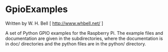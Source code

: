 # GpioExamples

Written by W. H. Bell [ http://www.whbell.net/ ]

A set of Python GPIO examples for the Raspberry Pi.  The example files and documentation are 
given in the subdirectories, where the documentation is in doc/ directories and the python 
files are in the python/ directory.
